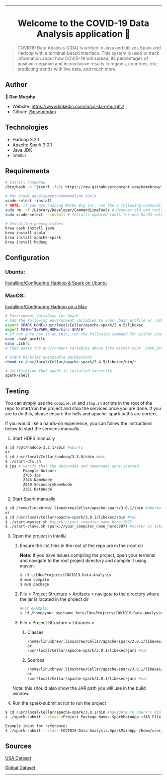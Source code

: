 ***

<h1 align="center">Welcome to the COVID-19 Data Analysis application 👋</h1>
<p>
</p>

> COVID19 Data Analysis (CDA) is written in Java and utilizes Spark and Hadoop with a terminal-based interface. This system is used to track information about how COVID-19 will spread; its percentages of positive, negative and inconclusive results in regions, countries, etc; predicting trends with live data, and much more.

## Author

👤 **Dan Murphy**

* Website: https://www.linkedin.com/in/cs-dan-murphy/
* Github: [@pseudodan](https://github.com/pseudodan)

## Technologies

- Hadoop 3.2.1
- Apache Spark 3.0.1
- Java JDK
- IntelliJ

## Requirements

```bash
# Install homebrew
/bin/bash -c "$(curl -fsSL https://raw.githubusercontent.com/Homebrew/install/master/install.sh)"
```

```bash
# Mac Xcode development/commandline tools
xcode-select –install
# NOTE: if you are running MacOS Big Sur, run the 2 following commands.
sudo rm -rf /Library/Developer/CommandLineTools # Removes old cmd tools
sudo xcode-select --install # Installs updated tools for new MacOS release
```

```bash
# Installing prerequisites
brew cask install java
brew install scala
brew install apache-spark
brew install hadoop
```

## Configuration

### Ubuntu:

[Installing/Configuring Hadoop & Spark on Ubuntu](https://dev.to/awwsmm/installing-and-running-hadoop-and-spark-on-ubuntu-18-393h)

### MacOS: 

[Installing/Configuring Hadoop on a Mac](https://towardsdatascience.com/installing-hadoop-on-a-mac-ec01c67b003c)

```bash
# Environment Variables for Spark
# Add the following environment variables to your .bash_profile or .zshrc
export SPARK_HOME=/usr/local/Cellar/apache-spark/2.4.5/libexec 
export PATH="$SPARK_HOME/bin/:$PATH"
# If not sure how to do this, run the following command for either your .bash_profile or .zshrc
nano .bash_profile
nano .zshrc
# Then paste the environment variables above into either your .bash_profile or .zshrc
```

```bash
# Grant binaries executable permissions
chmod +x /usr/local/Cellar/apache-spark/2.4.5/libexec/bin/*
```

```bash
# Verification that spark is installed correctly
spark-shell
```

## Testing

You can simply use the ```compile.sh``` and ```stop.sh``` scripts in the root of the repo to start/run the project and stop the services once you are done. If you are to do this, please ensure the hdfs and apache-spark paths are correct.

If you would like a hands-on experience, you can follow the instructions below to start the services manually.

1. Start HDFS manually

``` bash
$ cd /opt/hadoop-3.2.1/sbin #ubuntu
or
$ cd /usr/local/Cellar/hadoop/3.3.0/sbin #mac
$ ./start-dfs.sh
$ jps # verify that the datanodes and namenodes were started
		Example Output:
		2705 Jps
		2246 NameNode
		2540 SecondaryNameNode
		2381 DataNode
```

2. Start Spark manually

```bash
$ cd /home/linuxbrew/.linuxbrew/Cellar/apache-spark/3.0.1/sbin #ubuntu
or
$ cd /usr/local/Cellar/apache-spark/3.0.1/libexec/sbin #mac
$ ./start-master.sh #spark://your_computer_name_here:7077 
$ ./start-slave.sh spark://your_computer_name_here:7077 #master is taken as an argument
```

3. Open the project in IntelliJ. 

   1. Ensure the .txt files in the root of the repo are in the /root dir

      **Note:** If you have issues compiling the project, open your terminal and navigate to the root project directory and compile it using maven.

      ``` bash
      $ cd ~/IdeaProjects/COVID19-Data-Analysis
      $ mvn compile
      $ mvn package
      ```

   2. File > Project Structure > Artifacts > navigate to the directory where the jar is located in the project dir

      ``` bash
      #For example:
      $ cd /home/your_username_here/IdeaProjects/COVID19-Data-Analysis/out/artifacts/<jar_file_here>
      ```

   3. File > Project Structure > Libraries > ..

      1. Classes

         ``` bash
         /home/linuxbrew/.linuxbrew/Cellar/apache-spark/3.0.1/libexec/jars #ubuntu
         or
         /usr/local/Cellar/apache-spark/3.0.1/libexec/jars #mac
         ```

      2. Sources

         ``` bash
         /home/linuxbrew/.linuxbrew/Cellar/apache-spark/3.0.1/libexec/jars #ubuntu
         or
         /usr/local/Cellar/apache-spark/3.0.1/libexec/jars #mac
         ```

   Note: this should also show the JAR path you will use in the build window.

4. Run the spark-submit script to run the project

``` bash
$ cd /usr/local/Cellar/apache-spark/3.0.1/bin #navigate to Spark's bin dir
$ ./spark-submit --class <Project Package Name>.SparkMainApp <JAR File of the project> --master <Spark URL you used to start the slave> 

Example input for reference:
$ ./spark-submit --class COVID19-Data-Analysis.SparkMainApp /home/user/IdeaProjects/COVID19-Data-Analysis/target/test-1.8-SNAPSHOT.jar --master Spark://user:7077
```

## Sources

[USA Dataset](https://healthdata.gov/sites/default/files/covid-19_diagnostic_lab_testing_20201122_2250.csv)

[Global Dataset](https://covid.ourworldindata.org/data/owid-covid-data.csv)

***



